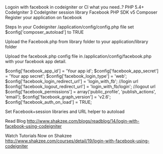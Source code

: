 Logoin with facebook in codeigniter or CI
what you need..?
PHP 5.4+
CodeIgniter 3
CodeIgniter session library
Facebook PHP SDK v5
Composer 
Register your application on facebook

Steps
In your Codeigniter /application/config/config.php file set $config['composer_autoload'] to TRUE

Upload the Facebook.php from library folder to your application/library folder

Upload the facebook.php config file in /application/config/facebook.php with your facebook app detail.

$config['facebook_app_id'] = 'Your app id';
$config['facebook_app_secret'] = 'Your app secret';
$config['facebook_login_type'] = 'web';
$config['facebook_login_redirect_url'] = 'login_with_fb'; //login url
$config['facebook_logout_redirect_url'] = 'login_with_fb/login'; //logout url
$config['facebook_permissions'] = array('public_profile', 'publish_actions', 'email');
$config['facebook_graph_version'] = 'v2.6';
$config['facebook_auth_on_load'] = TRUE;

Set Facebook+session libraries and URL helper to autoload 

Read Blog
http://www.shakzee.com/blogs/readblog/14/login-with-facebook-using-codeigniter
 
Watch Tutorials Now on Shakzee
http://www.shakzee.com/courses/detail/19/login-with-facebook-using-codeigniter 